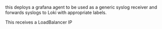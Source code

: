 this deploys a grafana agent to be used as a generic syslog receiver and forwards syslogs to Loki with appropriate labels.

This receives a LoadBalancer IP